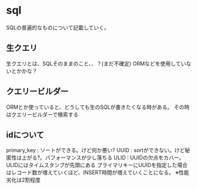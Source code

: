 # sql

SQLの普遍的なものについて記載していく。

## 生クエリ

生クエリとは、SQLそのままのこと、、？(まだ不確定)
ORMなどを使用していないとかかな？

## クエリービルダー

ORMとか使っていると、どうしても生のSQLが書きたくなる時がある。
その時はクエリービルダーで検索する

## idについて

primary_key : ソートができる。けど何か悪い?
UUID : sortができない。けど秘匿性は上がる?。パフォーマンスが少し落ちる
ULID : UUIDの欠点をカバー。ULIDにはタイムスタンプが先頭にある
プライマリキーにUUIDを指定した場合はレコード数が増えていくほど、INSERT時間が増えていくことになる。
※性能劣化は2割程度

